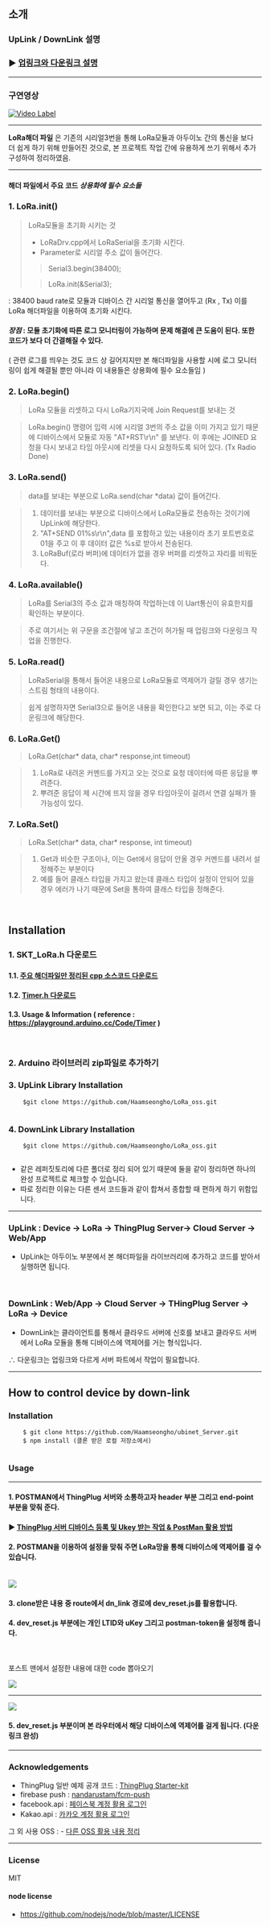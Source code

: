 
## 소개

### UpLink / DownLink 설명 
### ▶ <a href="https://github.com/Haamseongho/ubinet_arduino"> 업링크와 다운링크 설명 </a>

<hr />


### 구연영상 



[![Video Label](http://img.youtube.com/vi/NtSNpqmh6pg/0.jpg)](https://www.youtube.com/watch?v=NtSNpqmh6pg)


---


 **LoRa해더 파일** 은 기존의 시리얼3번을 통해 LoRa모듈과 아두이노 간의 통신을 보다 더 쉽게 하기 위해 만들어진 것으로, 
 본 프로젝트 작업 간에 유용하게 쓰기 위해서 추가 구성하여 정리하였음. 

---
#### 해더 파일에서 주요 코드  *상용화에 필수 요소들* 


### 1. LoRa.init() 

> LoRa모듈을 초기화 시키는 것 
>   
>   - LoRaDrv.cpp에서 LoRaSerial을 초기화 시킨다.
>   - Parameter로 시리얼 주소 값이 들어간다.
> > Serial3.begin(38400);
> 
> > LoRa.init(&Serial3);

: 38400 baud rate로 모듈과 디바이스 간 시리얼 통신을 열어두고 (Rx , Tx) 이를 LoRa 해더파일을 이용하여 초기화 시킨다.

#### *장점* : 모듈 초기화에 따른 로그 모니터링이 가능하며 문제 해결에 큰 도움이 된다. 또한 코드가 보다 더 간결해질 수 있다.
 
( 관련 로그를 띄우는 것도 코드 상 길어지지만 본 해더파일을 사용할 시에 로그 모니터링이 쉽게 해결될 뿐만 아니라 이 내용들은 상용화에 필수 요소들임 )

### 2. LoRa.begin()

> LoRa 모듈을 리셋하고 다시 LoRa기지국에 Join Request를 보내는 것

> LoRa.begin() 명령어 입력 시에 시리얼 3번의 주소 값을 이미 가지고 있기 때문에 디바이스에서 모듈로 자동 "AT+RST\r\n" 를 보낸다.
> 이 후에는 JOINED 요청을 다시 보내고 타임 아웃시에 리셋을 다시 요청하도록 되어 있다. (Tx Radio Done)



### 3. LoRa.send()

> data를 보내는 부분으로 LoRa.send(char *data) 값이 들어간다.

> 1. 데이터를 보내는 부분으로 디바이스에서 LoRa모듈로 전송하는 것이기에 UpLink에 해당한다.
> 2. "AT+SEND 01%s\r\n",data 를 포함하고 있는 내용이라 초기 포트번호로 01을 주고 이 후 데이터 값은 %s로 받아서 전송된다.
> 3. LoRaBuf(로라 버퍼)에 데이터가 없을 경우 버퍼를 리셋하고 자리를 비워둔다.


### 4. LoRa.available()

> LoRa를 Serial3의 주소 값과 매칭하여 작업하는데 이 Uart통신이 유효한지를 확인하는 부분이다.

> 주로 여기서는 위 구문을 조건절에 넣고 조건이 허가될 때 업링크와 다운링크 작업을 진행한다. 


### 5. LoRa.read()


> LoRaSerial을 통해서 들어온 내용으로 LoRa모듈로 역제어가 걸릴 경우 생기는 스트림 형태의 내용이다.

> 쉽게 설명하자면 Serial3으로 들어온 내용을 확인한다고 보면 되고, 이는 주로 다운링크에 해당한다. 

### 6. LoRa.Get()

> LoRa.Get(char* data, char* response,int timeout)

> 1. LoRa로 내려온 커멘드를 가지고 오는 것으로 요청 데이터에 따른 응답을 뿌려준다. 
> 2. 뿌려준 응답이 제 시간에 뜨지 않을 경우 타임아웃이 걸려서 연결 실패가 뜰 가능성이 있다.

### 7. LoRa.Set()

> LoRa.Set(char* data, char* response, int timeout)

> 1. Get과 비슷한 구조이나, 이는 Get에서 응답이 안올 경우 커멘드를 내려서 설정해주는 부분이다
> 2. 예를 들어 클래스 타입을 가지고 왔는데 클래스 타입이 설정이 안되어 있을 경우 에러가 나기 때문에 Set을 통하여 클래스 타입을 정해준다.




<br />

## Installation 


### 1. SKT_LoRa.h 다운로드 

#### 1.1. <a href="https://github.com/Haamseongho/ubinet_arduino/tree/master/downloads/SKT_LoRa_cpp.zip"> 주요 해더파일만 정리된 cpp 소스코드 다운로드 </a>


#### 1.2.  <a href="https://github.com/Haamseongho/ubinet_arduino/blob/master/downloads/Timer-master.zip"> Timer.h 다운로드  </a>


#### 1.3.    Usage & Information ( reference : <a href="https://playground.arduino.cc/Code/Timer"> https://playground.arduino.cc/Code/Timer )</a>

<br />

### 2. Arduino 라이브러리 zip파일로 추가하기 

### 3. UpLink Library Installation


```
	$git clone https://github.com/Haamseongho/LoRa_oss.git
	
```

### 4. DownLink Library Installation

```
	$git clone https://github.com/Haamseongho/LoRa_oss.git
	
```



- 같은 레퍼짓토리에 다른 폴더로 정리 되어 있기 때문에 둘을 같이 정리하면 하나의 완성 프로젝트로 체크할 수 있습니다. 
- 따로 정리한 이유는 다른 센서 코드들과 같이 합쳐서 종합할 때 편하게 하기 위함입니다.


---
###  UpLink  : Device -> LoRa -> ThingPlug Server-> Cloud Server -> Web/App

- UpLink는 아두이노 부분에서 본 해더파일을 라이브러리에 추가하고 코드를 받아서 
실행하면 됩니다.

<br />

###  DownLink : Web/App -> Cloud Server -> THingPlug Server -> LoRa -> Device 

- DownLink는 클라이언트를 통해서 클라우드 서버에 신호를 보내고 클라우드 서버에서 
LoRa 모듈을 통해 디바이스에 역제어를 거는 형식입니다.

∴  다운링크는 업링크와 다르게 서버 파트에서 작업이 필요합니다.

---
## How to control device by down-link

### Installation

```
	$ git clone https://github.com/Haamseongho/ubinet_Server.git
	$ npm install (클론 받은 로컬 저장소에서)
	
```



### Usage

---

#### 1. POSTMAN에서 ThingPlug 서버와 소통하고자 header 부분 그리고 end-point 부분을 맞춰 준다.


#### ▶ <a href="https://github.com/Haamseongho/ubinet_Server.git"> ThingPlug 서버 디바이스 등록 및 Ukey 받는 작업 & PostMan 활용 방법  </a>

#### 2. POSTMAN을 이용하여 설정을 맞춰 주면 LoRa망을 통해 디바이스에 역제어를 걸 수 있습니다.

<br />

<img src="./images/postman2.JPG" />


#### 3. clone받은 내용 중 route에서 dn_link 경로에 dev_reset.js를 활용합니다. 

#### 4. dev_reset.js 부분에는 개인 LTID와 uKey 그리고 postman-token을 설정해 줍니다. 


<br />

포스트 맨에서 설정한 내용에 대한 code 뽑아오기

<img src="./images/postman3.JPG"/>


<hr />


<img src="./images/dev_reset.JPG" />

#### 5. dev_reset.js 부분이며 본 라우터에서 해당 디바이스에 역제어를 걸게 됩니다. (다운링크 완성)


---


### Acknowledgements 


- ThingPlug 일반 예제 공개 코드 :  <a href="https://github.com/SKT-ThingPlug/thingplug-starter-kit"> ThingPlug Starter-kit  </a> 
- firebase push : <a href="https://github.com/nandarustam/fcm-push"> nandarustam/fcm-push </a>
- facebook.api : <a href="https://github.com/Haamseongho/ubinet_Server/tree/master/fb_login"> 페이스북 계정 활용 로그인 </a>
- Kakao.api : <a href="https://github.com/Haamseongho/ubinet_Server/tree/master/kk_login"> 카카오 계정 활용 로그인  </a>


그 외 사용 OSS : - <a href="https://github.com/Haamseongho/ubinet_Server">
다른 OSS 활용 내용 정리 </a>

---

### License

MIT 

#### node license 
- <a href="https://github.com/nodejs/node/blob/master/LICENSE"> https://github.com/nodejs/node/blob/master/LICENSE</a>

